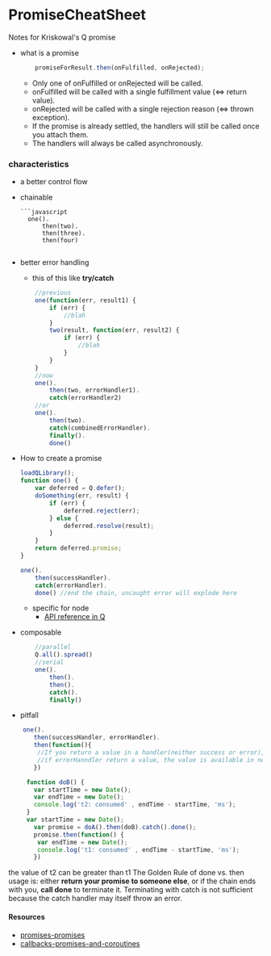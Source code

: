 # PromiseCheatSheet
Notes for Kriskowal's Q promise

* what is a promise
  ```javascript 
      promiseForResult.then(onFulfilled, onRejected);
  ```       

    * Only one of onFulfilled or onRejected will be called.
    * onFulfilled will be called with a single fulfillment value (⇔     return value).
    * onRejected will be called with a single rejection reason (⇔ thrown exception).
    * If the promise is already settled, the handlers will still be called once you attach them.
    * The handlers will always be called asynchronously.

### characteristics 
* a better control flow
* chainable

	  ```javascript
    	one().
        	then(two).
            then(three).
            then(four)
    ```
* better error handling
	* this of this like **try/catch**
    ```javascript
    	//previous
        one(function(err, result1) {
        	if (err) {
            	//blah
            }
        	two(result, function(err, result2) {
            	if (err) {
                	//blah
                }
            }
        }
        //now
        one().
            then(two, errorHandler1).
            catch(errorHandler2)
        //or 
        one().
            then(two).
            catch(combinedErrorHandler).
            finally().
            done()
    ```

* How to create a promise
    ```javascript
    loadQLibrary();
    function one() {
        var deferred = Q.defer();
        doSomething(err, result) {
            if (err) {
                deferred.reject(err);
            } else {
                deferred.resolve(result);
            }
        }
        return deferred.promise;
    }

    one().
        then(successHandler).
        catch(errorHandler).
        done() //end the chain, uncaught error will explode here
    ```
    * specific for node
    	* [API reference in Q](https://github.com/kriskowal/q/wiki/API-Reference#qnbindnodemethod-thisarg-args)
 
* composable
	```javascript
    	//parallel
    	Q.all().spread()
        //serial
        one().
        	then().
            then().
            catch().
            finally()
	```
* pitfall
```javascript
	one().
	   then(successHandler, errorHandler).
	   then(function(){
	   	//If you return a value in a handler(neither success or error), the returned promise will get fulfilled.
	   	//if errorHanndler return a value, the value is available in next success handler
	   })
```
```javascript
	 function doB() {
	   var startTime = new Date();
	   var endTime = new Date();
	   console.log('t2: consumed' , endTime - startTime, 'ms');
	 }
	 var startTime = new Date();
	   var promise = doA().then(doB).catch().done();
	   promise.then(function() {
	   	var endTime = new Date();
	   	console.log('t1: consumed' , endTime - startTime, 'ms');
	   })
```

the value of t2 can be greater than t1
The Golden Rule of done vs. then usage is: either **return your promise to someone else**, or if the chain ends with you, **call done** to terminate it. Terminating with catch is not sufficient because the catch handler may itself throw an error.

#### Resources
- [promises-promises](http://www.slideshare.net/domenicdenicola/promises-promises)
- [callbacks-promises-and-coroutines](http://www.slideshare.net/domenicdenicola/callbacks-promises-and-coroutines-oh-my-the-evolution-of-asynchronicity-in-javascript)
